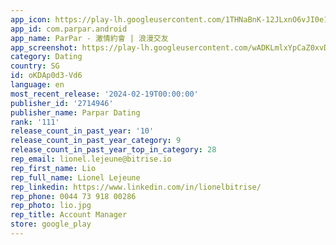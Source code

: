 ```yaml
---
app_icon: https://play-lh.googleusercontent.com/1THNaBnK-12JLxnO6vJI0e1KHb-qEQyQyBHJ6ZwDAcPwCIKXT3R4H_0EAaxDA5dBlQ
app_id: com.parpar.android
app_name: ParPar - 激情約會 | 浪漫交友
app_screenshot: https://play-lh.googleusercontent.com/wADKLmlxYpCaZ0xvDyj0Q5rOazyG3VleSO4_d_WeMRUcw1obWtlkOzheWuMOVGww6qor
category: Dating
country: SG
id: oKDAp0d3-Vd6
language: en
most_recent_release: '2024-02-19T00:00:00'
publisher_id: '2714946'
publisher_name: Parpar Dating
rank: '111'
release_count_in_past_year: '10'
release_count_in_past_year_category: 9
release_count_in_past_year_top_in_category: 28
rep_email: lionel.lejeune@bitrise.io
rep_first_name: Lio
rep_full_name: Lionel Lejeune
rep_linkedin: https://www.linkedin.com/in/lionelbitrise/
rep_phone: 0044 73 918 00286
rep_photo: lio.jpg
rep_title: Account Manager
store: google_play
---
```

